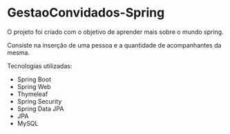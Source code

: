 # GestaoConvidados-Spring

O projeto foi criado com o objetivo de aprender mais sobre o mundo spring.

Consiste na inserção de uma pessoa e a quantidade de acompanhantes da mesma.

Tecnologias utilizadas:
* Spring Boot
* Spring Web
* Thymeleaf
* Spring Security
* Spring Data JPA
* JPA
* MySQL
